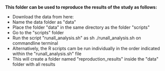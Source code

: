 **This folder can be used to reproduce the results of the study as follows:**
- Download the data from here:
- Name the data folder as "data"
- Place the folder "data" in the same directory as the folder "scripts"
- Go to the "scripts" folder
- Run the script "runall_analysis.sh" as sh ./runall_analysis.sh on commandline terminal
- Alternatively, the R scripts cam be run individually in the order indicated within the "runall_analysis.sh" file
- This will create a folder named "reproduction_results" inside the "data" folder with all results


  
